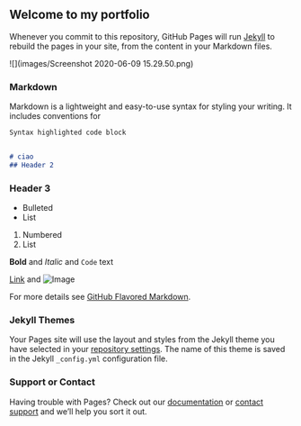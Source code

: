 ## Welcome to my portfolio


Whenever you commit to this repository, GitHub Pages will run [Jekyll](https://jekyllrb.com/) to rebuild the pages in your site, from the content in your Markdown files.

![](images/Screenshot 2020-06-09 15.29.50.png)

### Markdown

Markdown is a lightweight and easy-to-use syntax for styling your writing. It includes conventions for

```markdown
Syntax highlighted code block


# ciao
## Header 2
```
### Header 3

- Bulleted
- List

1. Numbered
2. List

**Bold** and _Italic_ and `Code` text

[Link](url) and ![Image](src)


For more details see [GitHub Flavored Markdown](https://guides.github.com/features/mastering-markdown/).

### Jekyll Themes

Your Pages site will use the layout and styles from the Jekyll theme you have selected in your [repository settings](https://github.com/federico1-creator/Portfolio-website/settings). The name of this theme is saved in the Jekyll `_config.yml` configuration file.

### Support or Contact

Having trouble with Pages? Check out our [documentation](https://help.github.com/categories/github-pages-basics/) or [contact support](https://github.com/contact) and we’ll help you sort it out.
